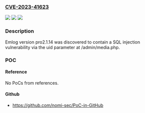 ### [CVE-2023-41623](https://cve.mitre.org/cgi-bin/cvename.cgi?name=CVE-2023-41623)
![](https://img.shields.io/static/v1?label=Product&message=n%2Fa&color=blue)
![](https://img.shields.io/static/v1?label=Version&message=n%2Fa&color=blue)
![](https://img.shields.io/static/v1?label=Vulnerability&message=n%2Fa&color=brighgreen)

### Description

Emlog version pro2.1.14 was discovered to contain a SQL injection vulnerability via the uid parameter at /admin/media.php.

### POC

#### Reference
No PoCs from references.

#### Github
- https://github.com/nomi-sec/PoC-in-GitHub

